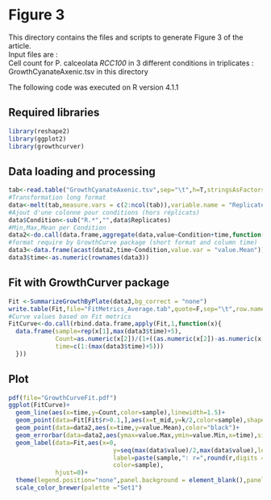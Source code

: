 # Figure 3  
This directory contains the files and scripts to generate Figure 3 of the article.  
Input files are :  
Cell count for P. calceolata _RCC100_ in 3 different conditions in triplicates : GrowthCyanateAxenic.tsv  in this directory

The following code was executed on R version 4.1.1

## Required libraries  
```r
library(reshape2)
library(ggplot2)
library(growthcurver)
```
## Data loading and processing
```r
tab<-read.table("GrowthCyanateAxenic.tsv",sep="\t",h=T,stringsAsFactors = FALSE)
#Transformation long format
data<-melt(tab,measure.vars = c(2:ncol(tab)),variable.name = "Replicates")
#Ajout d'une colonne pour conditions (hors réplicats)
data$Condition<-sub("R.*","",data$Replicates)
#Min,Max,Mean per Condition
data2<-do.call(data.frame,aggregate(data,value~Condition+time,function(x){c(Min=min(x),Max=max(x),Mean=mean(x))}))
#format require by GrowthCurve package (short format and column time)
data3<-data.frame(acast(data2,time~Condition,value.var = "value.Mean"))
data3$time<-as.numeric(rownames(data3))
```
## Fit with GrowthCurver package
```r
Fit <-SummarizeGrowthByPlate(data3,bg_correct = "none")
write.table(Fit,file="FitMetrics_Average.tab",quote=F,sep="\t",row.names = F)
#Curve values based on Fit metrics
FitCurve<-do.call(rbind.data.frame,apply(Fit,1,function(x){
  data.frame(sample=rep(x[1],max(data3$time)+5),
             Count=as.numeric(x[2])/(1+((as.numeric(x[2])-as.numeric(x[3]))/as.numeric(x[3]))*exp(-as.numeric(x[4])*c(1:(max(data3$time)+5)))),
             time=c(1:(max(data3$time)+5)))
  }))
```
## Plot
```r
pdf(file="GrowthCurveFit.pdf")
ggplot(FitCurve)+
  geom_line(aes(x=time,y=Count,color=sample),linewidth=1.5)+
  geom_point(data=Fit[Fit$r>0.1,],aes(x=t_mid,y=k/2,color=sample),shape=18,size=5)+
  geom_point(data=data2,aes(x=time,y=value.Mean),color="black")+
  geom_errorbar(data=data2,aes(ymax=value.Max,ymin=value.Min,x=time),size=1)+
  geom_label(data=Fit,aes(x=0,
                             y=seq(max(data$value)/2,max(data$value),length.out=nrow(Fit)),
                             label=paste(sample,": r=",round(r,digits = 2),sep=""),
                             color=sample),
             hjust=0)+
  theme(legend.position="none",panel.background = element_blank(),panel.grid=element_line(colour="grey75",linetype=2))+
  scale_color_brewer(palette ="Set1")
```
